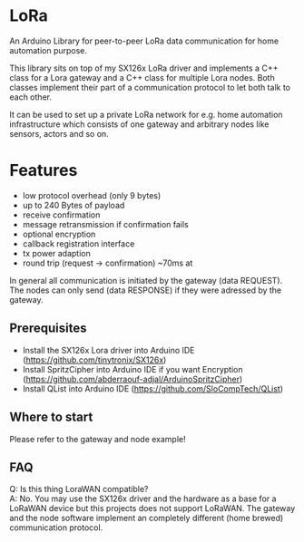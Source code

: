 # LoRa
An Arduino Library for peer-to-peer LoRa data communication for home automation purpose.

This library sits on top of my SX126x LoRa driver and implements a C++ class for a Lora gateway and a C++ class for multiple Lora nodes. Both classes implement their part of a communication protocol to let both talk to each other. 

It can be used to set up a private LoRa network for e.g. home automation infrastructure which consists of one gateway and arbitrary nodes like sensors, actors and so on.

# Features
- low protocol overhead (only 9 bytes)
- up to 240 Bytes of payload
- receive confirmation
- message retransmission if confirmation fails
- optional encryption
- callback registration interface 
- tx power adaption
- round trip (request -> confirmation) ~70ms at 

In general all communication is initiated by the gateway (data REQUEST). The nodes can only send (data RESPONSE) if they
were adressed by the gateway. 

## Prerequisites
- Install the SX126x Lora driver into Arduino IDE (https://github.com/tinytronix/SX126x)
- Install SpritzCipher into Arduino IDE if you want Encryption (https://github.com/abderraouf-adjal/ArduinoSpritzCipher)
- Install QList into Arduino IDE (https://github.com/SloCompTech/QList)

## Where to start
Please refer to the gateway and node example!

## FAQ
Q: Is this thing LoraWAN compatible? <br>
A: No. You may use the SX126x driver and the hardware as a base for a LoRaWAN device but this projects does not support LoRaWAN.
The gateway and the node software implement an completely different (home brewed) communication protocol.<br>
